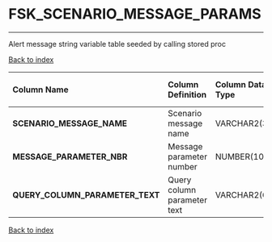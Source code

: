 # FSK_SCENARIO_MESSAGE_PARAMS

---

Alert message string variable table seeded by calling stored proc

[Back to index](./index.md)

| Column Name                     | Column Definition           | Column Data Type   | Column Null Option   | PK   | FK   |
|:--------------------------------|:----------------------------|:-------------------|:---------------------|:-----|:-----|
| **SCENARIO_MESSAGE_NAME**       | Scenario message name       | VARCHAR2(35)       | Not Null             | Yes  | No   |
| **MESSAGE_PARAMETER_NBR**       | Message parameter number    | NUMBER(10)         | Not Null             | Yes  | No   |
| **QUERY_COLUMN_PARAMETER_TEXT** | Query column parameter text | VARCHAR2(64)       | Null                 | No   | No   |

[Back to index](./index.md)
